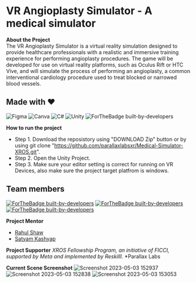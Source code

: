 # VR Angioplasty Simulator - A medical simulator

**About the Project**
<br>
The VR Angioplasty Simulator is a virtual reality simulation designed to provide healthcare professionals with a realistic and immersive training experience for performing angioplasty procedures. The game will be developed for use on virtual reality platforms, such as Oculus Rift or HTC Vive, and will simulate the process of performing an angioplasty, a common interventional cardiology procedure used to treat blocked or narrowed blood vessels.

## Made with :heart:

![Figma](https://img.shields.io/badge/figma-%23F24E1E.svg?style=for-the-badge&logo=figma&logoColor=white)<space><space>
<space><space>
![Canva](https://img.shields.io/badge/Canva-%2300C4CC.svg?style=for-the-badge&logo=Canva&logoColor=white)
<space><space>
<space><space>
![C#](https://img.shields.io/badge/c%23-%23239120.svg?style=for-the-badge&logo=c-sharp&logoColor=white)
<space><space>
	![Unity](https://img.shields.io/badge/unity-%23000000.svg?style=for-the-badge&logo=unity&logoColor=white)
<space><space>
![ForTheBadge built-by-developers](https://camo.githubusercontent.com/ea872adb9aba9cf6b4e976262f6d4b83b97972d0d5a7abccfde68eb2ae55325f/68747470733a2f2f696d672e736869656c64732e696f2f7374617469632f76313f7374796c653d666f722d7468652d6261646765266d6573736167653d4f70656e414926636f6c6f723d343132393931266c6f676f3d4f70656e4149266c6f676f436f6c6f723d464646464646266c6162656c3d)
<space><space>

**How to run the project**
* Step 1. Download the reposistory using "DOWNLOAD Zip" button or by using git clone "https://github.com/parallaxlabsxr/Medical-Simulator-XROS.git".
* Step 2. Open the Unity Project.
* Step 3. Make sure your editor setting is correct for running on VR Devices, also make sure the project target platfrom is windows.

## Team members

[![ForTheBadge built-by-developers](https://img.shields.io/badge/-Akshay%20Sharma-orange?style=for-the-badge)](#)
<space><space>
[![ForTheBadge built-by-developers](https://img.shields.io/badge/-Shikhar%20Bind-yellow?style=for-the-badge)](#)
<space><space>
[![ForTheBadge built-by-developers](https://img.shields.io/badge/-Vaibhav%20Suri-blue?style=for-the-badge)](#)
<space><space>

**Project Mentor**
* [Rahul Shaw](https://www.linkedin.com/in/darthraol/)
* [Satyam Kashyap](https://www.linkedin.com/in/satyam-kashyap-a93657176/)

**Project Supporter**
*XROS Fellowship Program, an initiative of FICCI, supported by Meta and implemented by Reskilll.*
*Parallax Labs

**Current Scene Screenshot**
![Screenshot 2023-05-03 152937](https://user-images.githubusercontent.com/68364794/236199976-a209a67b-75d6-47f2-9040-e4078323ba45.png)
![Screenshot 2023-05-03 152838](https://user-images.githubusercontent.com/68364794/236200009-9f548c65-4deb-4d52-a032-a11949568fd5.png)
![Screenshot 2023-05-03 153053](https://user-images.githubusercontent.com/68364794/236200064-829e1a2d-e690-44bd-92dd-87e9671fd1cd.png)





